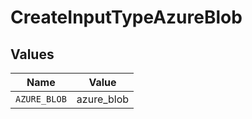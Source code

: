 # CreateInputTypeAzureBlob


## Values

| Name         | Value        |
| ------------ | ------------ |
| `AZURE_BLOB` | azure_blob   |